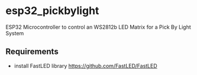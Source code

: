 # esp32_pickbylight
ESP32 Microcontroller to control an WS2812b LED Matrix for a Pick By Light System

## Requirements

- install FastLED library https://github.com/FastLED/FastLED
